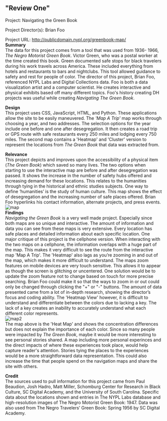## "Review One"
Project:
Navigating the Green Book

Project Director(s):
Brian Foo

Project URL:
http://publicdomain.nypl.org/greenbook-map/
<br />
**Summary**
<br />
The data for this project comes from a tool that was used from 1936- 1966, *The Negro Motorist Green Book*. Victor Green, who was a postal worker at the time created this book. Green documented safe stops for black travelers during his work travels across America. These included everything from hotels and restaurants to bars and nightclubs. This tool allowed guidance to safety and rest for people of color. The director of this project, Brian Foo, referenced NYPL Labs and Digital Collections data. Foo is both a data visualization artist and a computer scientist. He creates interactive and physical exhibits based off many different topics. Foo's history creating DH projects was useful while creating *Navigating The Green Book*.

**Design**
<br />
This project uses CSS, JavaScript, HTML, and Python. These applications allow the site to be easily maneuvered. The *'Map A Trip'* map works through choosing a year, and two addresses. The selection options for the year include one before and one after desegregation. It then creates a road trip or GPS route with safe restaurants every 250 miles and lodging every 750 miles. The second map contains a 'Heatmap' and 'Cluster' version to represent the locations from *The Green Book* that data was extracted from.

**Relevance** 
<br />
This project depicts and improves upon the accessibility of a physical item (*The Green Book*) which saved so many lives. The two options when starting to use the interactive map are before and after desegregation was passed. It shows the increase in the number of safety hubs offered and increasing demand for these locations. This relates to the humanities through tying in the historical and ethnic studies subjects. One way to define ‘humanities’ is the study of human culture. This map shows the effect of desegregation and the increasing number of safe places offered. Brian Foo hyperlinks his contact information, alternate projects, and press events.
![map](https://sophbaxt.github.io/sophia-baxter-CNU/images/TripMap.png)
<br />
**Findings**
<br />
*Navigating the Green Book* is a very well made project. Especially since both maps are so unique and interactive. The amount of information and data you can see from these maps is very extensive. Every location has safe places and detailed information about each specific location. One major critique of this project is the cellphone version. When interacting with the two maps on a cellphone, the information overlaps with a huge part of the map. This makes it very difficult to see the route from the interactive map 'Map A Trip'. The 'Heatmap' also lags as you’re zooming in and out of the map, which makes it more difficult to understand. The maps zoom features on mobile devices are very touch sensitive. This allows it to appear as though the screen is glitching or uncentered. One solution would be to update the zoom feature not to change based on touch for more precise searching. Brian Foo could make it so that the ways to zoom in or out could only be changed through clicking the "+" or "-" buttons. The amount of data presented came from a lot of in-depth research, showing the director’s focus and coding ability. The 'Heatmap View' however, it is difficult to understand and differentiate between the colors due to lacking a key. The lack of a key creates an inability to accurately understand what each different color represents.
<br />
![map2](https://sophbaxt.github.io/sophia-baxter-CNU/images/HeatMap.png)
<br />
The map above is the 'Heat Map' and shows the concentration differences but does not explain the importance of each color. Since so many people were impacted by *The Green Book*, maybe it would be more interesting to see personal stories shared. A map including more personal experinces and the direct impacts of where these experiences took place, would help capture reader's attention. Stories tying the places to the experiences would be a more straightforward data representation. This could also increase the time that people spend on the navigation maps and share the site with others. 

**Credit**
<br />
The sources used to pull information for this project came from Paul Beaudion, Josh Hadro, Matt Miller, Schomburg Center for Research in Black Culture, SC Digital Academy, and the University of South Carolina. Specific data about the locations shown and entries in The NYPL Labs database and high-resolution images of The Negro Motorist Green Book: 1947. Data was also used from The Negro Travelers’ Green Book: Spring 1956 by SC Digital Academy.
